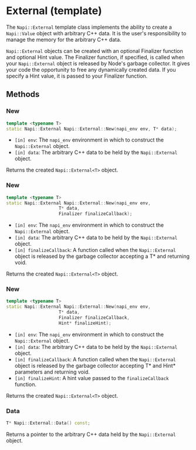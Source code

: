 # External (template)

The `Napi::External` template class implements the ability to create a `Napi::Value` object with arbitrary C++ data. It is the user's responsibility to manage the memory for the arbitrary C++ data.

`Napi::External` objects can be created with an optional Finalizer function and optional Hint value. The Finalizer function, if specified, is called when your `Napi::External` object is released by Node's garbage collector. It gives your code the opportunity to free any dynamically created data. If you specify a Hint value, it is passed to your Finalizer function.

## Methods

### New

```cpp
template <typename T>
static Napi::External Napi::External::New(napi_env env, T* data);
```

- `[in] env`: The `napi_env` environment in which to construct the `Napi::External` object.
- `[in] data`: The arbitrary C++ data to be held by the `Napi::External` object.

Returns the created `Napi::External<T>` object.

### New

```cpp
template <typename T>
static Napi::External Napi::External::New(napi_env env,
                    T* data,
                    Finalizer finalizeCallback);
```

- `[in] env`: The `napi_env` environment in which to construct the `Napi::External` object.
- `[in] data`: The arbitrary C++ data to be held by the `Napi::External` object.
- `[in] finalizeCallback`: A function called when the `Napi::External` object is released by the garbage collector accepting a T* and returning void.

Returns the created `Napi::External<T>` object.

### New

```cpp
template <typename T>
static Napi::External Napi::External::New(napi_env env,
                    T* data,
                    Finalizer finalizeCallback,
                    Hint* finalizeHint);
```

- `[in] env`: The `napi_env` environment in which to construct the `Napi::External` object.
- `[in] data`: The arbitrary C++ data to be held by the `Napi::External` object.
- `[in] finalizeCallback`: A function called when the `Napi::External` object is released by the garbage collector accepting T* and Hint* parameters and returning void.
- `[in] finalizeHint`: A hint value passed to the `finalizeCallback` function.

Returns the created `Napi::External<T>` object.

### Data

```cpp
T* Napi::External::Data() const;
```

Returns a pointer to the arbitrary C++ data held by the `Napi::External` object.
